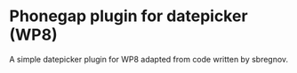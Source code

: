 # Phonegap plugin for datepicker (WP8)

A simple datepicker plugin for WP8 adapted from code written by sbregnov.




